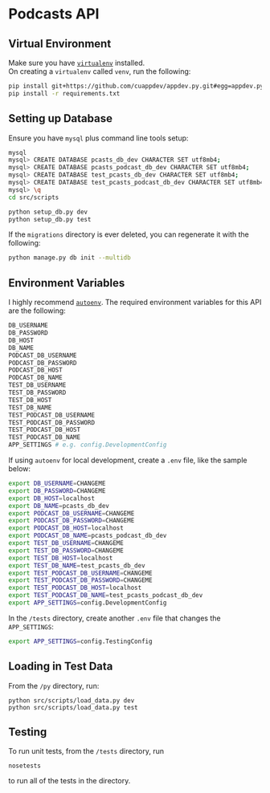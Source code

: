 # Podcasts API

## Virtual Environment

Make sure you have [`virtualenv`](https://virtualenv.pypa.io/en/stable/) installed.  
On creating a `virtualenv` called `venv`, run the following:

````bash
pip install git+https://github.com/cuappdev/appdev.py.git#egg=appdev.py
pip install -r requirements.txt
````

## Setting up Database

Ensure you have `mysql` plus command line tools setup:

````bash
mysql
mysql> CREATE DATABASE pcasts_db_dev CHARACTER SET utf8mb4;
mysql> CREATE DATABASE pcasts_podcast_db_dev CHARACTER SET utf8mb4;
mysql> CREATE DATABASE test_pcasts_db_dev CHARACTER SET utf8mb4;
mysql> CREATE DATABASE test_pcasts_podcast_db_dev CHARACTER SET utf8mb4;
mysql> \q
cd src/scripts

python setup_db.py dev
python setup_db.py test
````

If the `migrations` directory is ever deleted, you can regenerate it with the following:

````bash
python manage.py db init --multidb
````

## Environment Variables

I highly recommend [`autoenv`](https://github.com/kennethreitz/autoenv).
The required environment variables for this API are the following:

````bash
DB_USERNAME
DB_PASSWORD
DB_HOST
DB_NAME
PODCAST_DB_USERNAME
PODCAST_DB_PASSWORD
PODCAST_DB_HOST
PODCAST_DB_NAME
TEST_DB_USERNAME
TEST_DB_PASSWORD
TEST_DB_HOST
TEST_DB_NAME
TEST_PODCAST_DB_USERNAME
TEST_PODCAST_DB_PASSWORD
TEST_PODCAST_DB_HOST
TEST_PODCAST_DB_NAME
APP_SETTINGS # e.g. config.DevelopmentConfig
````

If using `autoenv` for local development, create a `.env` file, like the sample below:
````bash
export DB_USERNAME=CHANGEME
export DB_PASSWORD=CHANGEME
export DB_HOST=localhost
export DB_NAME=pcasts_db_dev
export PODCAST_DB_USERNAME=CHANGEME
export PODCAST_DB_PASSWORD=CHANGEME
export PODCAST_DB_HOST=localhost
export PODCAST_DB_NAME=pcasts_podcast_db_dev
export TEST_DB_USERNAME=CHANGEME
export TEST_DB_PASSWORD=CHANGEME
export TEST_DB_HOST=localhost
export TEST_DB_NAME=test_pcasts_db_dev
export TEST_PODCAST_DB_USERNAME=CHANGEME
export TEST_PODCAST_DB_PASSWORD=CHANGEME
export TEST_PODCAST_DB_HOST=localhost
export TEST_PODCAST_DB_NAME=test_pcasts_podcast_db_dev
export APP_SETTINGS=config.DevelopmentConfig
````

In the `/tests` directory, create another `.env` file that changes the `APP_SETTINGS`:
````bash
export APP_SETTINGS=config.TestingConfig
````
## Loading in Test Data
From the `/py` directory, run:
````
python src/scripts/load_data.py dev
python src/scripts/load_data.py test
````

## Testing
To run unit tests, from the `/tests` directory, run
````
nosetests
````
to run all of the tests in the directory.
